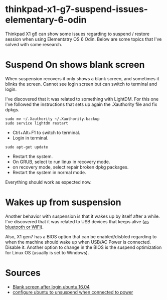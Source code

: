 # thinkpad-x1-g7-suspend-issues-elementary-6-odin
Thinkpad X1 g6 can show some issues regarding to suspend / restore session when using Elementatry OS 6 Odin.
Below are some topics that I've solved with some research.

# Suspend On shows blank screen
When suspension recovers it only shows a blank screen, and sometimes it blinks the screen. Cannot see login screen but can switch to terminal and login.

I've discovered that it was related to something with LightDM. For this one I've followed the instructions that sets up again the .Xauthority file and fix dpkgs.

```
sudo mv ~/.Xauthority ~/.Xauthority.backup
sudo service lightdm restart
```
- Ctrl+Alt+F1 to switch to terminal.
- Login in terminal.

`sudo apt-get update`

- Restart the system.
- On GRUB, select to run linux in recovery mode.
- on recovery mode, select repair broken dpkg packages.
- Restart the system in normal mode.

Everything should work as expected now.

# Wakes up from suspension
Another behavior with suspension is that it wakes up by itself after a while. I've discovered that it was related to USB devices that keeps alive ([as bluetooth or WiFi](https://askubuntu.com/questions/1133919/ubuntu-18-04-2-immediately-wakes-up-from-suspend)).

Also, X1 gen7 has a BIOS option that can be enabled/disbled regarding to when the machine should wake up when USB/AC Power is connected. Disable it.
Another option to change in the BIOS is the suspend optimization for Linux OS (usually is set to Windows).

# Sources
- [Blank screen after login ubuntu 16.04](https://stackoverflow.com/a/51910183/4963247)
- [configure ubuntu to unsuspend when connected to power](https://superuser.com/questions/1706844/configure-ubuntu-to-unsuspend-when-connected-to-power)
